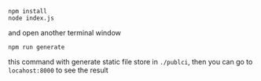 ```
npm install
node index.js
```
and open another terminal window
```
npm run generate
```
this command with generate static file store in `./publci`,
 then you can go to `locahost:8000` to see the result
